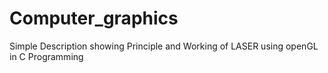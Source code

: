 # Computer_graphics

Simple Description showing Principle and Working of LASER using openGL in C Programming
